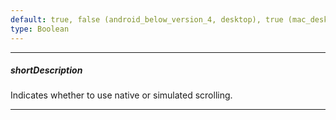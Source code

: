 ```yaml
---
default: true, false (android_below_version_4, desktop), true (mac_desktop)
type: Boolean
---
```

---
##### shortDescription
Indicates whether to use native or simulated scrolling.

---

